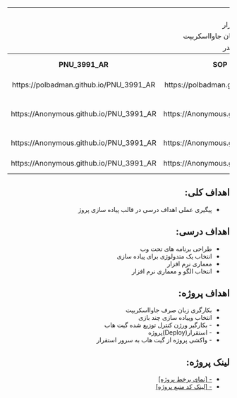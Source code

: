 <table style="width:100%">

<tr>
<td colspan="7" align="center">اعضای گروه1</td>
</tr>

  
<tr>
<td colspan="7"  align="center">نام درس :معماری نرم افزار</td>
</tr>

<tr>
<td colspan="7"  align="center">موضوع پروژه:یک برنامه تحت وب به زبان جاوااسکریپت</td>
</tr>

<tr>
<td colspan="7"   align="center">سرگروه تیم:پولاددباغ مقتدر</td>
</tr>

<tr>
 <th  align="center">PNU_3991_AR</th>
 <th  align="center">SOP</th>
 <th  align="center">رزومه</th>
 <th  align="center">نام/نام خانوادگی</th>
 <th  align="center">شماره دانشجویی</th>
 <th  align="center">ردیف</th>
 </tr>
 
 <tr>
 <td  align="center">https://polbadman.github.io/PNU_3991_AR</td> 
 <td  align="center">https://polbadman.github.io/SOP/</td>
 <td  align="center">https://polbadman.github.io/Resume/</td>
 <td  align="center">پولاددباغ مقتدر</td>
 <td  align="center">980218747</td>
 <td align="center">1</td>
 </tr>
 
 <tr>
 <td  align="center">https://Anonymous.github.io/PNU_3991_AR</td> 
 <td  align="center">https://Anonymous.github.io/SOP/</td>
 <td  align="center">https://Anonymous.github.io/Resume/</td>
 <td  align="center">شاهين جلالي قره موسي</td>
 <td  align="center">980005813</td>
 <td align="center">1</td>
 </tr>
 
 <tr>
 <td  align="center">https://Anonymous.github.io/PNU_3991_AR</td> 
 <td  align="center">https://Anonymous.github.io/SOP/</td>
 <td  align="center">https://Anonymous.github.io/Resume/</td>
 <td  align="center">منتظر عضو</td>
 <td  align="center">000000000</td>
 <td align="center">1</td>
 </tr>
 
 <tr>
 <td  align="center">https://Anonymous.github.io/PNU_3991_AR</td> 
 <td  align="center">https://Anonymous.github.io/SOP/</td>
 <td  align="center">https://Anonymous.github.io/Resume/</td>
 <td  align="center">منتظر عضو</td>
 <td  align="center">000000000</td>
 <td  align="center">1</td>
 </tr>
 

 
</table>

<div dir=rtl>
<h2>اهداف کلی:</h2>
<ul>
  <li>پیگیری عملی اهداف درسی در قالب پیاده سازی پروژ </li>
</ul>
<h2>اهداف درسی:</h2>
<ul>
  <li>طراحی برنامه های تحت وب</li>
  <li>انتخاب یک متدولوژی برای پیاده سازی</li>
  <li>معماری نرم افزار</li>
  <li>انتخاب الگو و معماری نرم افزار</li>
  <liراهبرد آزمون نرم افزار</li>
</ul>
<h2> اهداف پروژه:</h2>
<ul>
  <li>بکارگری زبان صرف جاوااسکریپت</li>
  <li>انتخاب وپیاده سازی چند بازی</li>
  <li>- بکارگیر ورژن کنترل توزیع شده گیت هاب</li>
  <li>- استقرار(Deploy)پروژه</li>
  <li>- واکشی پروژه از گیت هاب به سرور استقرار</li>
</ul>




<h2> لینک پروژه:</h2>
<ul>
<li><a href="https://polbadman.github.io/jsGames/">- [نمای برخط پروژه]</a></li></li>
<li><a href="https://github.com/polbadman/jsGames">- [لینک کد منبع پروژه]</li>
</ul>
</div>
